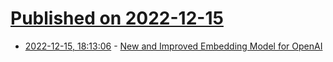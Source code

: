 # [Published on 2022-12-15](index.md)

* [2022-12-15, 18:13:06](https://news.ycombinator.com/item?id=34003394) - [New and Improved Embedding Model for OpenAI](https://openai.com/blog/new-and-improved-embedding-model/)
